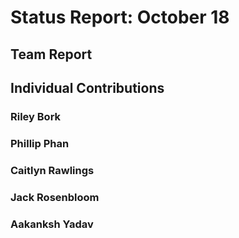 # Status Report: October 18

## Team Report

## Individual Contributions

### Riley Bork

### Phillip Phan

### Caitlyn Rawlings

### Jack Rosenbloom

### Aakanksh Yadav
